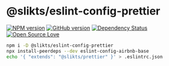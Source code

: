 # @slikts/eslint-config-prettier

[![NPM version](http://badge.fury.io/js/eslint-config-slikts.svg)](http://badge.fury.io/js/eslint-config-slikts)
[![GitHub version](https://badge.fury.io/gh/slikts%2Feslint-config-slikts.svg)](https://badge.fury.io/gh/slikts%2Feslint-config-slikts)
[![Dependency Status](https://david-dm.org/slikts/eslint-config-slikts.svg)](https://david-dm.org/slikts/eslint-config-slikts)
[![Open Source Love](https://badges.frapsoft.com/os/mit/mit.svg?v=102)](https://github.com/ellerbrock/open-source-badge/)

```sh
npm i -D @slikts/eslint-config-prettier
npx install-peerdeps --dev eslint-config-airbnb-base
echo '{ "extends": "@slikts/prettier" }' > .eslintrc.json
```
